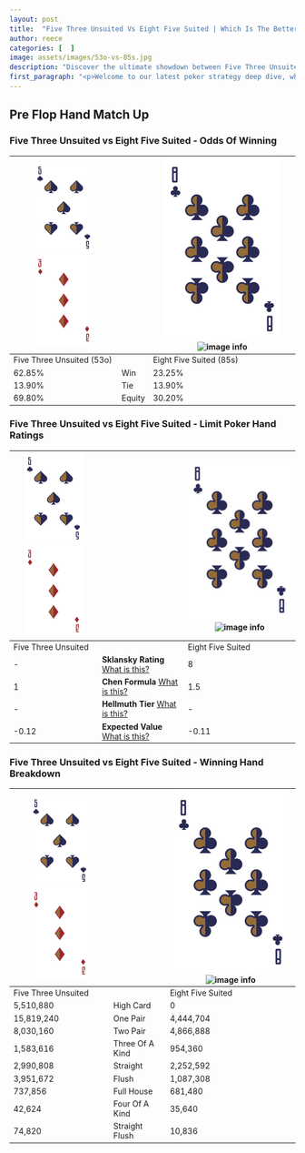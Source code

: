 ```yaml
---
layout: post
title:  "Five Three Unsuited Vs Eight Five Suited | Which Is The Better Hand In Poker? A Complete Guide"
author: reece
categories: [  ]
image: assets/images/53o-vs-85s.jpg
description: "Discover the ultimate showdown between Five Three Unsuited and Eight Five Suited in poker! Uncover the odds, strategies, and scenarios where one hand triumphs over the other. Get ready to up your poker game with this thrilling analysis."
first_paragraph: "<p>Welcome to our latest poker strategy deep dive, where we're pitting two distinct hands against each other in a high-stakes showdown: Five Three Unsuited vs Eight Five Suited.</p><p>In the dynamic world of poker, every decision counts, and knowing which hand holds the upper hand is key to your success at the table.</p><p>In this article, we'll dissect these two hands, explore the scenarios where one dominates the other, and equip you with the knowledge to make strategic choices that can tip the odds in your favor.</p><p>Get ready to unravel the intriguing dynamics of these poker hands and elevate your game to new heights.</p>"
---
```




[comment]: # (sp0)

## Pre Flop Hand Match Up

<div class="table hand-ratings" markdown="1"> 



### Five Three Unsuited vs Eight Five Suited - Odds Of Winning


    
| ![image info](assets/images/hand1/5.png) ![image info](assets/images/hand1/3o.png) |  | ![image info](assets/images/hand2/8.png) ![image info](assets/images/hand2/5s.png) |
| -------- | -------- | -------- |
| Five Three Unsuited (53o) |  | Eight Five Suited (85s) |
| 62.85% | Win | 23.25% |
| 13.90% | Tie | 13.90% |
| 69.80% | Equity | 30.20% |




[comment]: # (sp1)



### Five Three Unsuited vs Eight Five Suited - Limit Poker Hand Ratings


    
| ![image info](assets/images/hand1/5.png) ![image info](assets/images/hand1/3o.png) |  | ![image info](assets/images/hand2/8.png) ![image info](assets/images/hand2/5s.png) |
| -------- | -------- | -------- |
| Five Three Unsuited |  | Eight Five Suited |
| - | **Sklansky Rating** [What is this?](/sklansky-rating-explained) | 8 |
| 1 | **Chen Formula** [What is this?](/chen-formula-explained) | 1.5 |
| - | **Hellmuth Tier** [What is this?](/Hellmuth-tier-explained) | - |
| -0.12 | **Expected Value** [What is this?](/expected-value-explained) | -0.11 |




[comment]: # (sp2)



### Five Three Unsuited vs Eight Five Suited - Winning Hand Breakdown


    
| ![image info](assets/images/hand1/5.png) ![image info](assets/images/hand1/3o.png) |  | ![image info](assets/images/hand2/8.png) ![image info](assets/images/hand2/5s.png) |
| -------- | -------- | -------- |
| Five Three Unsuited |  | Eight Five Suited |
| 5,510,880 | High Card | 0 |
| 15,819,240 | One Pair | 4,444,704 |
| 8,030,160 | Two Pair | 4,866,888 |
| 1,583,616 | Three Of A Kind | 954,360 |
| 2,990,808 | Straight | 2,252,592 |
| 3,951,672 | Flush | 1,087,308 |
| 737,856 | Full House | 681,480 |
| 42,624 | Four Of A Kind | 35,640 |
| 74,820 | Straight Flush | 10,836 |




[comment]: # (sp3)



</div>

[comment]: # (sp4)



[comment]: # (sp5)

